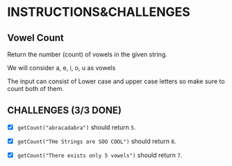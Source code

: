 # INSTRUCTIONS&CHALLENGES

## Vowel Count

Return the number (count) of vowels in the given string.

We will consider a, e, i, o, u as vowels

The input can consist of Lower case and upper case letters so make sure to count both of them.

## CHALLENGES (3/3 DONE)

- [x] `getCount("abracadabra")` should return `5`.

- [x] `getCount("THe Strings are SOO COOL")` should return `8`.

- [x] `getCount("There exists only 5 vowels")` should return `7`.
